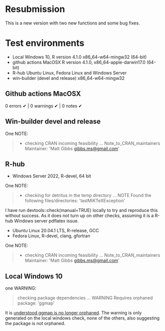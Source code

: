 # Resubmission

This is a new version with two new functions and some bug fixes.

# Test environments

* Local Windows 10, R version 4.1.0 x86_64-w64-mingw32 (64-bit)
* github actions MacOSX R version 4.1.0, x86_64-apple-darwin17.0 (64-bit)
* R-hub Ubuntu Linux, Fedora Linux and Windows Server
* win-builder (devel and release) x86_64-w64-mingw32

## Github actions MacOSX

0 errors ✔ | 0 warnings ✔ | 0 notes ✔

## Win-builder devel and release

One NOTE:

>* checking CRAN incoming feasibility ... Note_to_CRAN_maintainers
Maintainer: 'Matt Gibbs <gibbs.ms@gmail.com>'

## R-hub

* Windows Server 2022, R-devel, 64 bit

One NOTE:

>* checking for detritus in the temp directory ... NOTE
Found the following files/directories:
  'lastMiKTeXException'
  
I have run devtools::check(manual=TRUE) locally to try and reproduce this without success. As it does not turn up on other checks, assuming it is a R-hub Windows server pdflatex issue.

* Ubuntu Linux 20.04.1 LTS, R-release, GCC
* Fedora Linux, R-devel, clang, gfortran

One NOTE:

>* checking CRAN incoming feasibility ... Note_to_CRAN_maintainers
Maintainer: 'Matt Gibbs <gibbs.ms@gmail.com>'

## Local Windows 10

one WARNING:

> checking package dependencies ... WARNING
  Requires orphaned package: 'ggmap'
  
It is [understood ggmap is no longer orphaned](https://community.rstudio.com/t/orphaned-package-on-windows-build/84165). 
The warning is only generated on the local windows check, none of the others, also suggesting the package is not orphaned.
